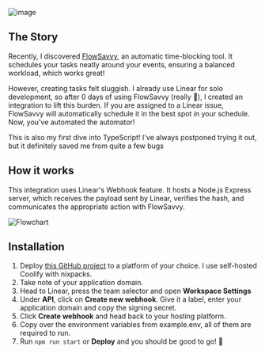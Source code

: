 ![image](https://github.com/ChrisvanChip/flowsavvy-linear/assets/31969757/13ff3ab7-45b5-4019-bfc2-8e750d57eb22)

## The Story
Recently, I discovered [FlowSavvy](https://flowsavvy.app), an automatic time-blocking tool. It schedules your tasks neatly around your events, ensuring a balanced workload, which works great!

However, creating tasks felt sluggish. I already use Linear for solo development, so after 0 days of using FlowSavvy (really 🙈), I created an integration to lift this burden. If you are assigned to a Linear issue, FlowSavvy will automatically schedule it in the best spot in your schedule. Now, you've automated the automator!

This is also my first dive into TypeScript! I've always postponed trying it out, but it definitely saved me from quite a few bugs

## How it works
This integration uses Linear's Webhook feature. It hosts a Node.js Express server, which receives the payload sent by Linear, verifies the hash, and communicates the appropriate action with FlowSavvy.

![Flowchart](https://github.com/ChrisvanChip/flowsavvy-linear/assets/31969757/97e6ea07-0122-4b83-a0a6-d360404bacf2)

## Installation
1. Deploy [this GitHub project](https://github.com/ChrisvanChip/flowsavvy-linear) to a platform of your choice. I use self-hosted Coolify with nixpacks.
2. Take note of your application domain.
3. Head to Linear, press the team selector and open **Workspace Settings**
4. Under **API**, click on **Create new webhook**. Give it a label, enter your application domain and copy the signing secret.
5. Click **Create webhook** and head back to your hosting platform.
6. Copy over the environment variables from example.env, all of them are required to run.
7. Run `npm run start` or **Deploy** and you should be good to go! 🎉
